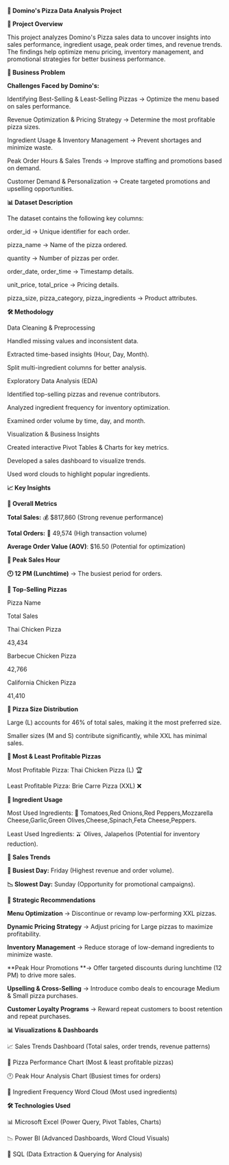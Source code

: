 **🍕 Domino's Pizza Data Analysis Project**

**📌 **Project Overview****

This project analyzes Domino's Pizza sales data to uncover insights into sales performance, ingredient usage, peak order times, and revenue trends. The findings help optimize menu pricing, inventory management, and promotional strategies for better business performance.

**🚀 **Business Problem****

**Challenges Faced by Domino's:**

Identifying Best-Selling & Least-Selling Pizzas → Optimize the menu based on sales performance.

Revenue Optimization & Pricing Strategy → Determine the most profitable pizza sizes.

Ingredient Usage & Inventory Management → Prevent shortages and minimize waste.

Peak Order Hours & Sales Trends → Improve staffing and promotions based on demand.

Customer Demand & Personalization → Create targeted promotions and upselling opportunities.

**📊 **Dataset Description****

The dataset contains the following key columns:

order_id → Unique identifier for each order.

pizza_name → Name of the pizza ordered.

quantity → Number of pizzas per order.

order_date, order_time → Timestamp details.

unit_price, total_price → Pricing details.

pizza_size, pizza_category, pizza_ingredients → Product attributes.

**🛠️ Methodology**

Data Cleaning & Preprocessing

Handled missing values and inconsistent data.

Extracted time-based insights (Hour, Day, Month).

Split multi-ingredient columns for better analysis.

Exploratory Data Analysis (EDA)

Identified top-selling pizzas and revenue contributors.

Analyzed ingredient frequency for inventory optimization.

Examined order volume by time, day, and month.

Visualization & Business Insights

Created interactive Pivot Tables & Charts for key metrics.

Developed a sales dashboard to visualize trends.

Used word clouds to highlight popular ingredients.

**📈 Key Insights**

**🔹 Overall Metrics**

**Total Sales:** 💰 $817,860 (Strong revenue performance)

**Total Orders:** 🛒 49,574 (High transaction volume)

**Average Order Value (AOV)**: $16.50 (Potential for optimization)

**🔹 Peak Sales Hour**

**🕛 12 PM (Lunchtime)** → The busiest period for orders.

**🔹 Top-Selling Pizzas**

Pizza Name

Total Sales

Thai Chicken Pizza

43,434

Barbecue Chicken Pizza

42,766

California Chicken Pizza

41,410

**🔹 Pizza Size Distribution**

Large (L) accounts for 46% of total sales, making it the most preferred size.

Smaller sizes (M and S) contribute significantly, while XXL has minimal sales.

**🔹 Most & Least Profitable Pizzas**

Most Profitable Pizza: Thai Chicken Pizza (L) 🏆

Least Profitable Pizza: Brie Carre Pizza (XXL) ❌

**🔹 Ingredient Usage**

Most Used Ingredients: 🧀 Tomatoes,Red Onions,Red Peppers,Mozzarella Cheese,Garlic,Green Olives,Cheese,Spinach,Feta Cheese,Peppers.

Least Used Ingredients: 🫒 Olives, Jalapeños (Potential for inventory reduction).

**🔹 Sales Trends**

**📆 Busiest Day:** Friday (Highest revenue and order volume).

**📉 Slowest Day:** Sunday (Opportunity for promotional campaigns).

**📌 Strategic Recommendations**

**Menu Optimization** → Discontinue or revamp low-performing XXL pizzas.

**Dynamic Pricing Strategy** → Adjust pricing for Large pizzas to maximize profitability.

**Inventory Management** → Reduce storage of low-demand ingredients to minimize waste.

**Peak Hour Promotions **→ Offer targeted discounts during lunchtime (12 PM) to drive more sales.

**Upselling & Cross-Selling** → Introduce combo deals to encourage Medium & Small pizza purchases.

**Customer Loyalty Programs** → Reward repeat customers to boost retention and repeat purchases.

**📊 Visualizations & Dashboards**

📈 Sales Trends Dashboard (Total sales, order trends, revenue patterns)

🍕 Pizza Performance Chart (Most & least profitable pizzas)

🕛 Peak Hour Analysis Chart (Busiest times for orders)

🛒 Ingredient Frequency Word Cloud (Most used ingredients)

**🛠️ Technologies Used**

📊 Microsoft Excel (Power Query, Pivot Tables, Charts)

📉 Power BI (Advanced Dashboards, Word Cloud Visuals)

📌 SQL (Data Extraction & Querying for Analysis)

